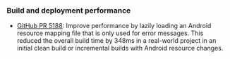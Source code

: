 ### Build and deployment performance

  * [GitHub PR 5188](https://github.com/xamarin/xamarin-android/pull/5188):
    Improve performance by lazily loading an Android resource mapping
    file that is only used for error messages. This reduced the
    overall build time by 348ms in a real-world project in an initial
    clean build or incremental builds with Android resource changes.
